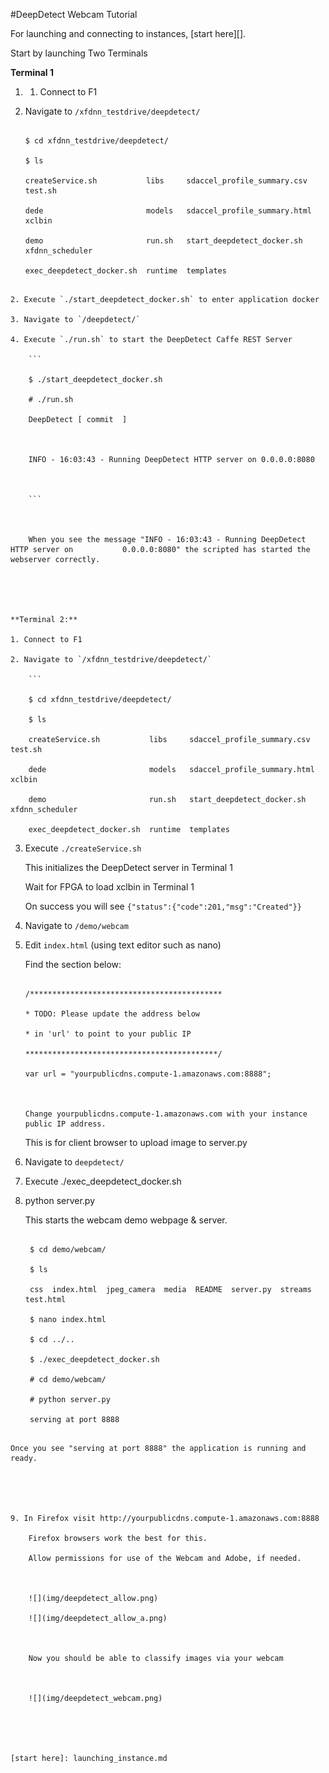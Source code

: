 #DeepDetect Webcam Tutorial



For launching and connecting to instances, [start here][].



Start by launching Two Terminals



**Terminal 1**

1. 1. Connect to F1

2. Navigate to `/xfdnn_testdrive/deepdetect/`

	```

	$ cd xfdnn_testdrive/deepdetect/

	$ ls

	createService.sh           libs     sdaccel_profile_summary.csv   test.sh

	dede                       models   sdaccel_profile_summary.html  xclbin

	demo                       run.sh   start_deepdetect_docker.sh    xfdnn_scheduler

	exec_deepdetect_docker.sh  runtime  templates

```

2. Execute `./start_deepdetect_docker.sh` to enter application docker

3. Navigate to `/deepdetect/`

4. Execute `./run.sh` to start the DeepDetect Caffe REST Server

	```

	$ ./start_deepdetect_docker.sh 

	# ./run.sh 

	DeepDetect [ commit  ]



	INFO - 16:03:43 - Running DeepDetect HTTP server on 0.0.0.0:8080



	```

	

	When you see the message "INFO - 16:03:43 - Running DeepDetect HTTP server on 			0.0.0.0:8080" the scripted has started the webserver correctly. 

	

	

**Terminal 2:**

1. Connect to F1

2. Navigate to `/xfdnn_testdrive/deepdetect/`

	```

	$ cd xfdnn_testdrive/deepdetect/

	$ ls

	createService.sh           libs     sdaccel_profile_summary.csv   test.sh

	dede                       models   sdaccel_profile_summary.html  xclbin

	demo                       run.sh   start_deepdetect_docker.sh    xfdnn_scheduler

	exec_deepdetect_docker.sh  runtime  templates

```

3. Execute `./createService.sh`

   This initializes the DeepDetect server in Terminal 1

   Wait for FPGA to load xclbin in Terminal 1

   On success you will see `{"status":{"code":201,"msg":"Created"}}`

   

4. Navigate to `/demo/webcam`

5. Edit `index.html` (using text editor such as nano)

	Find the section below: 

	```

	/*******************************************

	* TODO: Please update the address below

	* in 'url' to point to your public IP

	*******************************************/

	var url = "yourpublicdns.compute-1.amazonaws.com:8888";

	

	Change yourpublicdns.compute-1.amazonaws.com with your instance public IP address. 

	```

	

   This is for client browser to upload image to server.py

6. Navigate to `deepdetect/`

7. Execute ./exec_deepdetect_docker.sh

8. python server.py

   This starts the webcam demo webpage & server. 

   ```

	$ cd demo/webcam/

	$ ls

	css  index.html  jpeg_camera  media  README  server.py  streams  test.html

	$ nano index.html

	$ cd ../..

	$ ./exec_deepdetect_docker.sh 

	# cd demo/webcam/

	# python server.py 

	serving at port 8888

```

Once you see "serving at port 8888" the application is running and ready. 

   

   

9. In Firefox visit http://yourpublicdns.compute-1.amazonaws.com:8888

	Firefox browsers work the best for this. 

	Allow permissions for use of the Webcam and Adobe, if needed. 



	![](img/deepdetect_allow.png)

	![](img/deepdetect_allow_a.png)

	

	Now you should be able to classify images via your webcam

	

	![](img/deepdetect_webcam.png)





[start here]: launching_instance.md



